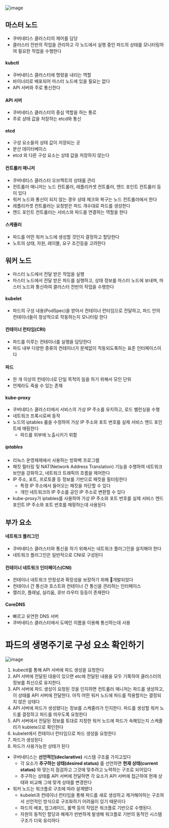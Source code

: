 ![image](https://user-images.githubusercontent.com/60502370/234229730-2515d4e6-1213-4eba-bab9-57ac872e54f2.png)

## 마스터 노드
- 쿠버네티스 클러스터의 제어를 담당
- 클러스터 전반의 작업을 관리하고 각 노드에서 실행 중인 파드의 상태를 모니터링하여 필요한 작업을 수행한다

#### kubctl
- 쿠버네티스 클러스터에 명령을 내리는 역할
- 바이너리로 배포되어 마스터 노드에 있을 필요는 없다
- API 서버와 주로 통신한다

#### API 서버
- 쿠버네티스 클러스터의 중심 역할을 하는 통로
- 주로 상태 값을 저장하는 etcd와 통신

#### etcd
- 구성 요소들의 상태 값이 저장되는 곳
- 분산 데이터베이스
- etcd 외 다른 구성 요소는 상태 값을 저장하지 않는다

#### 컨트롤러 매니저
- 쿠버네티스 클러스터 오브젝트의 상태를 관리
- 컨트롤러 매니저는 노드 컨트롤러, 레플리카셋 컨트롤러, 엔드 포인트 컨트롤러 등이 있다
- 워커 노드와 통신이 되지 않는 경우 상태 체크와 복구는 노드 컨트롤러에서 한다
- 레플리카셋 컨트롤러는 요청받은 파드 개수대로 파드를 생성한다
- 엔드 포인트 컨트롤러는 서비스와 파드를 연결하는 역할을 한다

#### 스케줄러
- 파드를 어떤 워커 노드에 생성할 것인지 결정하고 할당한다
- 노트의 상태, 자원, 레이블, 요구 조건등을 고려한다

## 워커 노드
- 마스터 노드에서 전달 받은 작업을 실행
- 마스터 노드에서 전달 받은 파드를 실행하고, 상태 정보를 마스터 노드에 보내며, 마스터 노드와 통신하여 클러스터 전반의 작업을 수행한다

#### kubelet
- 파드의 구성 내용(PodSpec)을 받아서 컨테이너 런타임으로 전달하고, 파드 안의 컨테이너들이 정상적으로 작동하는지 모니터링 한다

#### 컨테이너 런타임(CRI)
- 파드를 이루는 컨테이너를 실행을 담당한다
- 파드 내부 다양한 종류의 컨테이너가 문제없이 작동되도록하는 표준 인터페이스이다

#### 파드
- 한 개 이상의 컨테이너로 단일 목적의 일을 하기 위해서 모인 단위
- 언제라도 죽을 수 있는 존재

#### kube-proxy
- 쿠버네티스 클러스터에서 서비스의 가상 IP 주소를 유지하고, 로드 밸런싱을 수행
- 네트워크 프록시로써 동작
- 노드의 iptables 룰을 수정하여 가상 IP 주소와 포트 번호를 실제 서비스 엔드 포인트에 매핑한다
	- 파드를 외부에 노출시키기 위함

##### iptables
- 리눅스 운영체제에서 사용하는 방화벽 프로그램
- 패킷 필터링 및 NAT(Network Address Translation) 기능을 수행하여 네트워크 보안을 강화하고, 네트워크 트래픽의 흐름을 제어한다
- IP 주소, 포트, 프로토콜 등 정보를 기반으로 패킷을 필터링한다
	- 특정 IP 주소에서 들어오는 패킷을 차단할 수 있다
	- 개인 네트워크의 IP 주소를 공인 IP 주소로 변환할 수 있다
- kube-proxy가 iptables를 사용하여 가상 IP 주소와 포트 번호를 실제 서비스 엔드포인트 IP 주소와 포트 번호를 매핑하는데 사용된다


## 부가 요소
#### 네트워크 플러그인
- 쿠버네티스 클러스터와 통신을 하기 위해서는 네트워크 플러그인을 설치해야 한다
- 네트워크 플러그인은 일반적으로 CNI로 구성된다

#### 컨테이너 네트워크 인터페이스(CNI)
- 컨테이너 네트워크 안정성과 확장성을 보장하기 위해 개발되었다
- 컨테이너 간 통신과 호스트와 컨테이너 간 통신을 관리하는 인터페이스
- 캘리코, 플래널, 실리움, 큐브 라우터 등등이 존재한다

#### CoreDNS
- 빠르고 유연한 DNS 서버
- 쿠버네티스 클러스터에서 도메인 이름을 이용해 통신하는데 사용

# 파드의 생명주기로 구성 요소 확인하기
![image](https://user-images.githubusercontent.com/60502370/234240799-0794106d-7b02-4374-bc1f-1d11379f4025.png)

1. kubectl를 통해 API 서버에 파드 생성을 요청한다
2. API 서버에 전달된 대용이 있으면 etc에 전달된 내용을 모두 기록하여 클러스터의 정보를 최신으로 유지한다. 
3. API 서버에 파드 생성이 요청된 것을 인지하면 컨트롤러 매니저는 파드를 생성하고, 이 상태를 API 서버에 전달한다. 아직 어떤 워커 노드에 파드를 적용할지는 결정되지 않은 상태다
4. API 서버에 파드가 생성됐다는 정보를 스케줄러가 인지한다. 파드를 생성할 워커 노드를 결정하고 파드를 띄우도록 요청한다
5. API 서버에서 전달된 정보를 토대로 지정한 워커 노드에 파드가 속해있는지 스케줄러가 kublete으로 확인한다
6. kubelet에서 컨테이너 런타임으로 파드 생성을 요청한다
7. 파드가 생성된다
8. 파드가 사용가능한 상태가 된다

- 쿠버네티스는 **선언적인(declarative)** 시스템 구조를 가지고있다
	- 각 요소가 **추구하는 상태(desired status)** 를 선언하면 **현재 상태(current status)** 와 맞는지 점검하고 그것에 맞추려고 노력하는 구조로 되어있다
	- 추구하는 상태를 API 서버에 전달하면 각 요소가 API 서버에 접근하여 현재 상태와 비교해 그에 맞게 상태를 변경한다
- 워커 노드는 워크플로 구조에 따라 설계됐다
	- kubelet과 컨테이너 런타임을 통해 파드를 새로 생성하고 제거해야하는 구조여서 선언적인 방식으로 구조화하기 어려움이 있기 때문이다
	- 파드의 배포, 업그레이드, 롤백 등의 작업은 워크플로 기반으로 수행된다.
	- 자원의 동적인 할당과 해제가 빈번하게 발생해 워크플로 기반의 동적인 시스템 구조가 더욱 유리하다